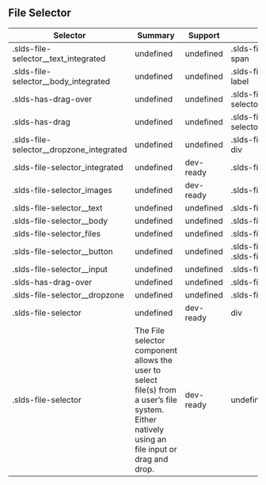 

## File Selector

| Selector | Summary | Support | Restrict | Variant |
|-------|-------|-------|-------|-------|
| .slds-file-selector__text_integrated | undefined | undefined | .slds-file-selector_integrated span | undefined |
| .slds-file-selector__body_integrated | undefined | undefined | .slds-file-selector_integrated label | undefined |
| .slds-has-drag-over | undefined | undefined | .slds-file-selector__dropzone_integrated | undefined |
| .slds-has-drag | undefined | undefined | .slds-file-selector__dropzone_integrated | undefined |
| .slds-file-selector__dropzone_integrated | undefined | undefined | .slds-file-selector_integrated div | undefined |
| .slds-file-selector_integrated | undefined | dev-ready | .slds-file-selector | true |
| .slds-file-selector_images | undefined | dev-ready | .slds-file-selector | true |
| .slds-file-selector__text | undefined | undefined | .slds-file-selector span | undefined |
| .slds-file-selector__body | undefined | undefined | .slds-file-selector label | undefined |
| .slds-file-selector_files | undefined | undefined | .slds-file-selector | undefined |
| .slds-file-selector__button | undefined | undefined | .slds-file-selector button, .slds-file-selector span | undefined |
| .slds-file-selector__input | undefined | undefined | .slds-file-selector input | undefined |
| .slds-has-drag-over | undefined | undefined | .slds-file-selector__dropzone | undefined |
| .slds-file-selector__dropzone | undefined | undefined | .slds-file-selector div | undefined |
| .slds-file-selector | undefined | dev-ready | div | true |
| .slds-file-selector | The File selector component allows the user to select file(s) from a user’s file system. Either natively using an file input or drag and drop. | dev-ready | undefined | undefined |